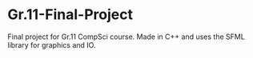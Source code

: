 # Gr.11-Final-Project
Final project for Gr.11 CompSci course.
Made in C++ and uses the SFML library for graphics and IO.
